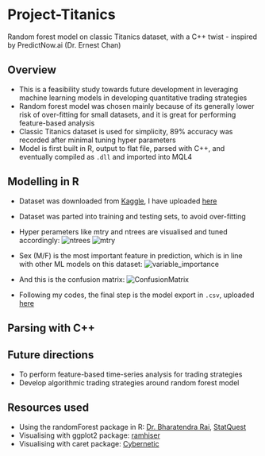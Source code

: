 # Project-Titanics
Random forest model on classic Titanics dataset, with a C++ twist - inspired by PredictNow.ai (Dr. Ernest Chan)
  
## Overview
* This is a feasibility study towards future development in leveraging machine learning models in developing quantitative trading strategies
* Random forest model was chosen mainly because of its generally lower risk of over-fitting for small datasets, and it is great for performing feature-based analysis
* Classic Titanics dataset is used for simplicity, 89% accuracy was recorded after minimal tuning hyper parameters
* Model is first built in R, output to flat file, parsed with C++, and eventually compiled as `.dll` and imported into MQL4
  
## Modelling in R
* Dataset was downloaded from [Kaggle](https://www.kaggle.com/c/titanic), I have uploaded [here](https://github.com/urinethrower/Project-Titanics/blob/main/titanic.csv)
* Dataset was parted into training and testing sets, to avoid over-fitting
* Hyper perameters like mtry and ntrees are visualised and tuned accordingly:
![ntrees](https://user-images.githubusercontent.com/106392189/171839711-84ca8a9b-58d0-457f-ac22-7ef443f000e5.png)
![mtry](https://user-images.githubusercontent.com/106392189/171839746-6ba82794-5425-471a-842e-9f25d27a1173.png)
  
* Sex (M/F) is the most important feature in prediction, which is in line with other ML models on this dataset:
![variable_importance](https://user-images.githubusercontent.com/106392189/171839998-b61abc41-8ca8-4429-a9e7-d8d1aa07975b.png)
  
* And this is the confusion matrix:
![ConfusionMatrix](https://user-images.githubusercontent.com/106392189/171840101-1674f088-6ebd-4ad8-a669-016c9998df0b.png)
  
* Following my codes, the final step is the model export in `.csv`, uploaded [here](https://github.com/urinethrower/Project-Titanics/blob/main/titanic_RF.csv)
  
## Parsing with C++
  

## Future directions
* To perform feature-based time-series analysis for trading strategies
* Develop algorithmic trading strategies around random forest model
  
## Resources used
* Using the randomForest package in R: [Dr. Bharatendra Rai](https://www.youtube.com/watch?v=dJclNIN-TPo), [StatQuest](https://www.youtube.com/watch?v=6EXPYzbfLCE)
* Visualising with ggplot2 package: [ramhiser](https://gist.github.com/ramhiser/6dec3067f087627a7a85)
* Visualising with caret package: [Cybernetic](https://stackoverflow.com/questions/23891140/r-how-to-visualize-confusion-matrix-using-the-caret-package)
